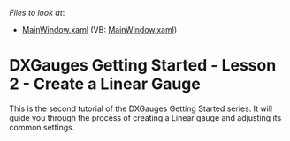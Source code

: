 <!-- default file list -->
*Files to look at*:

* [MainWindow.xaml](./CS/DXGauges_Linear/MainWindow.xaml) (VB: [MainWindow.xaml](./VB/DXGauges_Linear/MainWindow.xaml))
<!-- default file list end -->
# DXGauges Getting Started - Lesson 2 - Create a Linear Gauge


<p>This is the second tutorial of the DXGauges Getting Started series. It will guide you through the process of creating a Linear gauge and adjusting its common settings.</p><br />


<br/>


